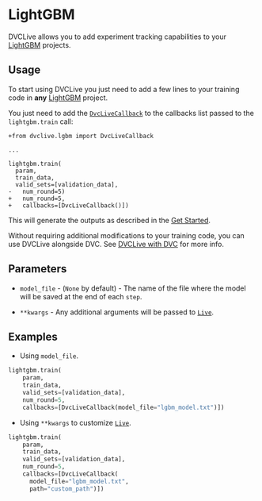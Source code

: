 # LightGBM

DVCLive allows you to add experiment tracking capabilities to your
[LightGBM](https://lightgbm.readthedocs.io/en/latest/) projects.

## Usage

To start using DVCLive you just need to add a few lines to your training code in
**any** [LightGBM](https://lightgbm.readthedocs.io/en/latest/) project.

You just need to add the
[`DvcLiveCallback`](https://github.com/iterative/dvclive/blob/master/dvclive/lgbm.py)
to the callbacks list passed to the `lightgbm.train` call:

```git
+from dvclive.lgbm import DvcLiveCallback

...

lightgbm.train(
  param,
  train_data,
  valid_sets=[validation_data],
-   num_round=5)
+   num_round=5,
+   callbacks=[DvcLiveCallback()])
```

This will generate the outputs as described in the
[Get Started](/docs/dvclive/get-started#outputs).

<admon type="tip">

Without requiring additional modifications to your training code, you can use
DVCLive alongside DVC. See [DVCLive with DVC](/doc/dvclive/dvclive-with-dvc) for
more info.

</admon>

## Parameters

- `model_file` - (`None` by default) - The name of the file where the model will
  be saved at the end of each `step`.

- `**kwargs` - Any additional arguments will be passed to
  [`Live`](/docs/dvclive/api-reference/live).

## Examples

- Using `model_file`.

```python
lightgbm.train(
    param,
    train_data,
    valid_sets=[validation_data],
    num_round=5,
    callbacks=[DvcLiveCallback(model_file="lgbm_model.txt")])
```

- Using `**kwargs` to customize [`Live`](/docs/dvclive/api-reference/live).

```python
lightgbm.train(
    param,
    train_data,
    valid_sets=[validation_data],
    num_round=5,
    callbacks=[DvcLiveCallback(
      model_file="lgbm_model.txt",
      path="custom_path")])
```
